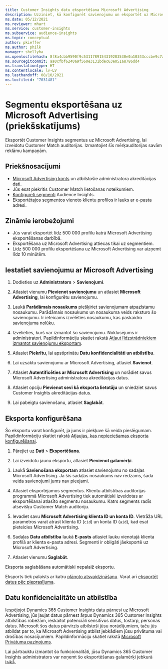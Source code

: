 ```yaml
---
title: Customer Insights datu eksportēšana Microsoft Advertising
description: Uzziniet, kā konfigurēt savienojumu un eksportēt uz Microsoft Advertising.
ms.date: 05/12/2021
ms.reviewer: mhart
ms.service: customer-insights
ms.subservice: audience-insights
ms.topic: conceptual
author: pkieffer
ms.author: philk
manager: shellyha
ms.openlocfilehash: 8f8a4cbb9590f9c5311789154319283530e0a10343cccbe9c7aec99765b4fbf2
ms.sourcegitcommit: aa0cfbf6240a9f560e3131bdec63e051a8786dd4
ms.translationtype: HT
ms.contentlocale: lv-LV
ms.lasthandoff: 08/10/2021
ms.locfileid: "7031481"
---
```

# <a name="export-segments-to-microsoft-advertising-preview"></a>Segmentu eksportēšana uz Microsoft Advertising (priekšskatījums)

Eksportēt Customer Insights segmentus uz Microsoft Advertising, lai izveidotu Customer Match auditorijas. Izmantojiet šīs mērķauditorijas savām reklāmu kampaņām.

## <a name="prerequisites"></a>Priekšnosacījumi

-   [Microsoft Advertising konts](https://ads.microsoft.com/) un atbilstošie administratora akreditācijas dati.
-   Jūs esat piekritis Customer Match lietošanas noteikumiem. 
-   [Konfigurēti segmenti](segments.md) Audience Insights.
-   Eksportētajos segmentos vienoto klientu profilos ir lauks ar e-pasta adresi.

## <a name="known-limitations"></a>Zināmie ierobežojumi

- Jūs varat eksportēt līdz 500 000 profilu katrā Microsoft Advertising eksportēšanas darbībā.
- Eksportēšana uz Microsoft Advertising attiecas tikai uz segmentiem.
- Līdz 500 000 profilu eksportēšana uz Microsoft Advertising var aizņemt līdz 10 minūtēm. 


## <a name="set-up-the-connection-to-microsoft-advertising"></a>Iestatiet savienojumu ar Microsoft Advertising

1. Dodieties uz **Administrators** > **Savienojumi**.

1. Atlasiet vienumu **Pievienot savienojumu** un atlasiet **Microsoft Advertising**, lai konfigurētu savienojumu.

1. Laukā **Parādāmais nosaukums** piešķiriet savienojumam atpazīstamu nosaukumu. Parādāmais nosaukums un nosaukuma veids raksturo šo savienojumu. Ir ieteicams izvēlēties nosaukumu, kas paskaidro savienojuma nolūku.

1. Izvēlieties, kurš var izmantot šo savienojumu. Noklusējums ir administratori. Papildinformāciju skatiet rakstā [Atļaut līdzstrādniekiem izmantot savienojumu eksportam](connections.md#allow-contributors-to-use-a-connection-for-exports).

1. Atlasiet **Piekrītu**, lai apstiprinātu **Datu konfidencialitāti un atbilstību**.

1. Lai uzsāktu savienojumu ar Microsoft Advertising, atlasiet **Savienot**.

1. Atlasiet **Autentificēties ar Microsoft Advertising** un norādiet savus Microsoft Advertising administratora akreditācijas datus.

1. Atlasiet opciju **Pievienot sevi kā eksporta lietotāju** un sniedziet savus Customer Insights akreditācijas datus.

1. Lai pabeigtu savienošanu, atlasiet **Saglabāt**.

## <a name="configure-an-export"></a>Eksporta konfigurēšana

Šo eksportu varat konfigurēt, ja jums ir piekļuve šā veida pieslēgumam. Papildinformāciju skatiet rakstā [Atļaujas, kas nepieciešamas eksporta konfigurēšanai](export-destinations.md#set-up-a-new-export).

1. Pārejiet uz **Dati** > **Eksportēšana**.

1. Lai izveidotu jaunu eksportu, atlasiet **Pievienot galamērķi**.

1. Laukā **Savienošana eksportam** atlasiet savienojumu no sadaļas Microsoft Advertising. Ja šis sadaļas nosaukums nav redzams, šāda veida savienojumi jums nav pieejami.

1. Atlasiet eksportējamos segmentus. Klientu atbilstības auditorijas programmā Microsoft Advertising tiek automātiski izveidotas ar eksportēšanai atlasīto segmentu nosaukumu. Katrs segments radīs atsevišķu Customer Match auditoriju. 

1. Ievadiet savu **Microsoft Advertising klienta ID un konta ID**. Vietrāža URL parametros varat atrast klienta ID (`cid`) un konta ID (`aid`), kad esat pieteicies Microsoft Advertising.

1. Sadaļas **Datu atbilstība** laukā **E-pasts** atlasiet lauku vienotajā klienta profilā ar klienta e-pasta adresi. Segmenti ir obligāti jāeksportē uz Microsoft Advertising.

1. Atlasiet vienumu **Saglabāt**.

Eksporta saglabāšana automātiski nepalaiž eksportu.

Eksports tiek palaists ar katru [plānoto atsvaidzināšanu](system.md#schedule-tab). Varat arī [eksportēt datus pēc pieprasījuma](export-destinations.md#run-exports-on-demand). 


## <a name="data-privacy-and-compliance"></a>Datu konfidencialitāte un atbilstība

Iespējojot Dynamics 365 Customer Insights datu pārnesi uz Microsoft Advertising, jūs ļaujat datus pārnest ārpus Dynamics 365 Customer Insights atbilstības robežām, ieskaitot potenciāli sensitīvus datus, tostarp, personas datus. Microsoft šos datus pārvirzīs atbilstoši jūsu norādījumiem, taču jūs atbildat par to, ka Microsoft Advertising atbilst jebkādiem jūsu privātuma vai drošības nosacījumiem. Papildinformāciju skatiet rakstā [Microsoft Privātuma paziņojums](https://go.microsoft.com/fwlink/?linkid=396732).

Lai pārtrauktu izmantot šo funkcionalitāti, jūsu Dynamics 365 Customer Insights administrators var noņemt šo eksportēšanas galamērķi jebkurā laikā.
